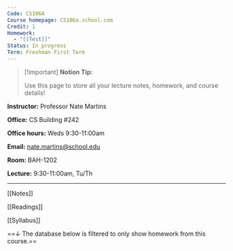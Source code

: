 ```yaml
---
Code: CS106A
Course homepage: CS106a.school.com
Credit: 1
Homework:
  - "[[Test]]"
Status: In progress
Term: Freshman First Term
---
```

  

> [!important] **Notion Tip:**
> 
> Use this page to store all your lecture notes, homework, and course details!

**Instructor:** Professor Nate Martins

**Office:** CS Building #242

**Office hours:** Weds 9:30-11:00am

**Email:** nate.martins@school.edu

**Room:** BAH-1202

**Lecture:** 9:30-11:00am, Tu/Th

---

[[Notes]]

  

[[Readings]]

[[Syllabus]]

  

==↓ The database below is filtered to only show homework from this course.==
